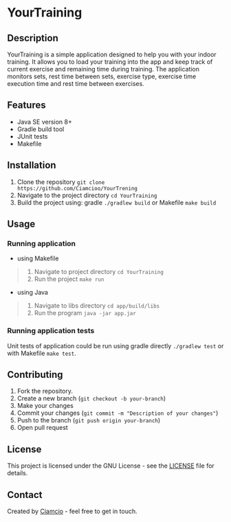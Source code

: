 # YourTraining
## Description
YourTraining is a simple application designed to help you with your indoor training. It allows you to load your training into the app and keep track of current exercise and remaining time during training. The application monitors sets, rest time between sets, exercise type, exercise time execution time and rest time between exercises.  

## Features
- Java SE version 8+
- Gradle build tool
- JUnit tests 
- Makefile

## Installation
1. Clone the repository ````git clone https://github.com/Ciamcioo/YourTrening ````
2. Navigate to the project directory ````cd YourTraining````
3. Build the project using: gradle  ````./gradlew build```` or Makefile ````make build```` 

## Usage
### Running application
- using Makefile 
> 1. Navigate to project directory `cd YourTraining`
> 2. Run the project ````make run````
- using Java 
> 1. Navigate to libs directory ``cd app/build/libs``
> 2. Run the program ``java -jar app.jar``

### Running application tests 
Unit tests of application could be run using gradle directly `./gradlew test` or with Makefile `make test`.

## Contributing
1. Fork the repository.
2. Create a new branch (`git checkout -b your-branch`)
3. Make your changes 
4. Commit your changes (`git commit -m "Description of your changes"`)
5. Push to the branch (`git push origin your-branch`)
6. Open pull request

## License
This project is licensed under the GNU License - see the [LICENSE](LICENSE) file for details. 

## Contact
Created by [Ciamcio](https://github.com/Ciamcioo) - feel free to get in touch.


